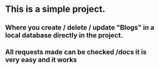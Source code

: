 # This is a simple project.
## Where you create / delete / update "Blogs" in a local database directly in the project. 
## All requests made can be checked /docs it is very easy and it works